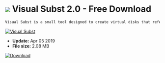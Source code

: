 # ![](https://cdn.softexe.net/static/icon/win.gif) Visual Subst 2.0 - Free Download

```sh
Visual Subst is a small tool designed to create virtual disks that refer to the most-preferred locations in the system. The program's operation is very simple, all you need to do is indicate the appropriate folder and assign one of the letters available in the alphabet, and automatically the system will display a new disk icon representing the given location. Visual Subst also allows you to mount virtual disks during system startup.
```
[![Visual Subst](https://gallery.dpcdn.pl/imgc/Tools/2737/g_-_420x350_1.5_-_x20110422161425_00.jpg)](https://softexe.net/win/system/other/visual-subst:hffg.html)




- **Update:** Apr 05 2019
- **File size:** 2.08 MB

[![Download](https://cdn.softexe.net/static/img/download.png)](https://softexe.net/win/system/other/visual-subst:hffg.html)

